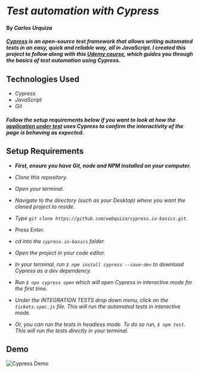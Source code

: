 # _Test automation with Cypress_

#### By _**Carlos Urquiza**_

#### _[Cypress](https://www.cypress.io/) is an open-source test framework that allows writing automated tests in an easy, quick and reliable way, all in JavaScript. I created this project to follow along with this [Udemy course](https://www.udemy.com/course/test-automation-with-cypress-basic/), which guides you through the basics of test automation using Cypress._

## Technologies Used

* _Cypress_
* _JavaScript_
* _Git_

#### _Follow the setup requirements below if you want to look at how the [application under test](https://ticket-box.s3.eu-central-1.amazonaws.com/index.html) uses Cypress to confirm the interactivity of the page is behaving as expected._

## Setup Requirements

* _**First, ensure you have Git, node and NPM installed on your computer.**_

* _Clone this repository._
* _Open your terminal._
* _Navigate to the directory (such as your Desktop) where you want the cloned project to reside._
* _Type `git clone https://github.com/webquiza/cypress.io-basics.git`._
* _Press Enter._
* _cd into the `cypress.io-basics` folder._
* _Open the project in your code editor._
* _In your terminal, run `$ npm install cypress --save-dev` to download Cypress as a dev dependency._
* _Run `$ npx cypress open` which will open Cypress in interactive mode for the first time._
* _Under the INTEGRATION TESTS drop down menu, click on the `tickets.spec.js` file. This will run the automated tests in interactive mode._
* _Or, you can run the tests in headless mode. To do so run, `$ npm test`. This will run the tests directly in your terminal._

## Demo

![Cypress Demo](https://media.giphy.com/media/NH2y1kLfM2JFKtp6Lw/giphy.gif)





